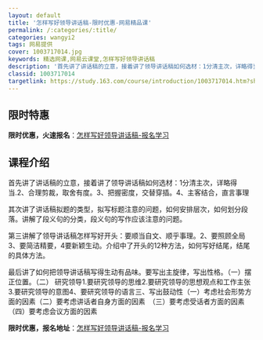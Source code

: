 ```yaml
---
layout: default
title: '怎样写好领导讲话稿-限时优惠-网易精品课'
permalink: /:categories/:title/
categories: wangyi2
tags: 网易提供
cover: 1003717014.jpg
keywords: 精选网课,网易云课堂,怎样写好领导讲话稿
description: '首先讲了讲话稿的立意，接着讲了领导讲话稿如何选材：1分清主次，详略得当.2、合理剪裁，取舍有度。3、把握密度，交替穿插。'
classid: 1003717014
targetlink: https://study.163.com/course/introduction/1003717014.htm?share=1&shareId=1025206652&utm_campaign=share&utm_medium=iphoneShare&utm_source=&utm_u=1025206652
---
```


## 限时特惠

**限时优惠，火速报名**：[怎样写好领导讲话稿-报名学习](https://study.163.com/course/introduction/1003717014.htm?share=1&shareId=1025206652&utm_campaign=share&utm_medium=iphoneShare&utm_source=&utm_u=1025206652)

## 课程介绍

首先讲了讲话稿的立意，接着讲了领导讲话稿如何选材：1分清主次，详略得当.2、合理剪裁，取舍有度。3、把握密度，交替穿插。4、主客结合，直言事理

其次讲了讲话稿拟题的类型，拟写标题注意的问题，如何安排层次，如何划分段落。讲解了段义句的分类，段义句的写作应该注意的问题。

第三讲解了领导讲话稿怎样写好开头：要顺当自文、顺乎事理。2、要照顾全局3、要简洁精要，4要新颖生动。介绍中了开头的12种方法，如何写好结尾，结尾的具体方法。

最后讲了如何把领导讲话稿写得生动有品味。要写出主旋律，写出性格。（一）摆正位置。（二） 研究领导1.要研究领导的思维2.要研究领导的思想观点和工作主张3.要研究领导的意图4、要研究领导的语言三、写出鼓动性（一）考虑社会形势方面的因素（二）要考虑讲话者自身方面的因素　（三）要考虑受话者方面的因素（四）要考虑会议方面的因素

**限时优惠，报名地址**：[怎样写好领导讲话稿-报名学习](https://study.163.com/course/introduction/1003717014.htm?share=1&shareId=1025206652&utm_campaign=share&utm_medium=iphoneShare&utm_source=&utm_u=1025206652)

